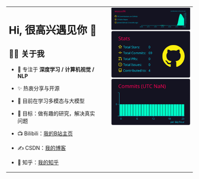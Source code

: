 <!-- 左 55% 文字 + 右 45% 卡片，上下对齐 -->
<table>
  <tr>
    <!-- 左侧：文字部分，占 55% -->
    <td style="vertical-align: top; width: 55%; padding-right: 24px;">
      
# Hi, 很高兴遇见你 👋
 
## 🙋‍♂️ 关于我 
- 🔭 专注于 **深度学习 / 计算机视觉 / NLP** 
- ✨ 热衷分享与开源 
- 🌱 目前在学习多模态与大模型 
- 🎯 目标：做有趣的研究，解决真实问题 
- 📺 Bilibili：[我的B站主页](https://space.bilibili.com/357936991?spm_id_from=333.1007.0.0) 
- ✍️ CSDN：[我的博客](https://blog.csdn.net/你的ID) 
- 🤝 知乎：[我的知乎](https://www.zhihu.com/people/你的ID) 

    </td>

    <!-- 右侧：卡片部分，占 45%，上下对齐 -->
    <td style="vertical-align: top; width: 45%;">
      <img width="300" src="https://raw.githubusercontent.com/wuuuu96/wuuuu96/main/profile-summary-card-output/2077/0-profile-details.svg" />
      <img width="300" src="https://raw.githubusercontent.com/wuuuu96/wuuuu96/main/profile-summary-card-output/2077/3-stats.svg" /><br/>
      <img width="300" src="https://raw.githubusercontent.com/wuuuu96/wuuuu96/main/profile-summary-card-output/2077/4-productive-time.svg" />
      
    </td>
  </tr>
</table>







